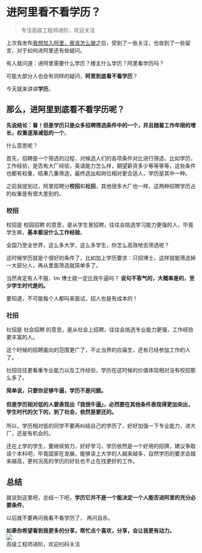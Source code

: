 # 进阿里看不看学历？

> 专注高级工程师进阶，欢迎关注


上次我发布[我想加入阿里，我该怎么做](http://mp.weixin.qq.com/s?__biz=MzIxNDE1NjQ2Mw==&mid=2649872335&idx=1&sn=d03ff6e6aee026f1065ce6a41fd2ba2a&chksm=8faea20fb8d92b1964e0080e15955c375d5fd1719f2673e8860228e823b06620b5adec6d5310&scene=21#wechat_redirect)之后，受到了一些关注，也收到了一些留言，对于如何进阿里还有些疑问。

有人就问道：进阿里需要什么学历？楼主什么学历？阿里看学历吗？

可能大部分人也会有同样的疑问，**阿里到底看不看学历**？

今天就来讲讲**学历**。

<a name="4d3e86b1"></a>
## 那么，进阿里到底看不看学历呢？

**先说结论：看！但是学历只是众多招聘筛选条件中的一个，并且随着工作年限的增长，权重逐渐减低的一个**。

什么意思呢？

首先，招聘是一个筛选的过程，对候选人们的各项条件对比进行筛选，比如学历，工作经验，是否有大厂经验，英语能力怎么样，期望薪资多少等等等等，这些条件也都有权重，结果几番筛选，最终选出和岗位相对更合适人，学历是其中一种。

之前我提到过，阿里招聘分**校招**和**社招**，其他很多大厂也一样，这两种招聘学历占的权重是有很大差别的。
<a name="d41d8cd9"></a>
### 
<a name="97aa2384"></a>
### 校招
校招是 校园招聘 的意思，是从学生里招聘，往往会挑选学习能力更强的人，毕竟学生嘛，**基本都没什么工作经验**。

全国乃至全世界，这么多大学，这么多学生，你怎么高效地去筛选呢？

这时候学历就是个很好的条件了，比如加上学历要求：只招博士，这样就能筛选掉一大部分人，再从里面筛选就简单多了。

当然肯定有人不服，tm 博士就一定比我牛逼吗？ **说句不客气的，大概率是的，至少学生时代是的。**

要知道，不可能每个人都叫来面试，招人也是有成本的！

<a name="a534ee26"></a>
### 社招
社招是 社会招聘 的意思，是从社会上招聘，往往会挑选专业能力更强，工作经验更丰富的人。

这个时候的招聘面向的范围更广了，不止当界的应届生，还有已经参加工作的人了。

社招往往更看重专业能力以及工作经验，学历在这时候的价值体现相对没有校招那么多了。

**简单说，只要你足够牛逼，学历不是问题。**<br />**<br />**但是学历相对低的人要表现出『我很牛逼』，必然要在其他条件表现得更加突出，学生时代的欠下的，到了社会，依然是要还的。**<br />**<br />所以，学历相对低的同学不要再纠结自己的学历了，好好加强一下专业能力，进大厂，还是有机会的。

还在上学的学生，要继续努力，好好学习，学历依然是一个好用的招牌，建议争取读个本科吧，毕竟国家在发展，能够读上大学的人越来越多，自然学历的要求会越来越高，更何况高的学历的好处也不止在找更好的工作。

<a name="25f9c7fa"></a>
## 总结

就说到这里吧，总结一下吧，**学历它并不是一个能决定一个人能否进阿里的充分必要条件**。

以后就不要再问我看不看学历了， 再问自杀。

**如果你希望看到我更多的分享，帮忙点个喜欢，分享，会让我更有动力。**<br />![](https://cdn.nlark.com/yuque/0/2019/jpeg/138547/1546863515827-bd9dabf9-3e4b-4ea1-910f-e2f549b981cd.jpeg#align=left&display=inline&height=215&originHeight=430&originWidth=430&size=0&width=215)<br />高级工程师进阶，欢迎扫码关注




